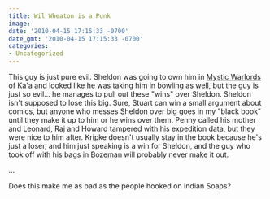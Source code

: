 ```yaml
---
title: Wil Wheaton is a Punk
image: 
date: '2010-04-15 17:15:33 -0700'
date_gmt: '2010-04-15 17:15:33 -0700'
categories:
- Uncategorized
---
```

This guy is just pure evil. Sheldon was going to own him in <a href="http://wiki.the-big-bang-theory.com/wiki/Mystic_Warlords_of_Ka'a" target="_blank">Mystic Warlords of Ka'a</a> and looked like he was taking him in bowling as well, but the guy is just so evil… he manages to pull out these "wins" over Sheldon. Sheldon isn't supposed to lose this big. Sure, Stuart can win a small argument about comics, but anyone who messes Sheldon over big goes in my "black book" until they make it up to him or he wins over them. Penny called his mother and Leonard, Raj and Howard tampered with his expedition data, but they were nice to him after. Kripke doesn't usually stay in the book because he's just a loser, and him just speaking is a win for Sheldon, and the guy who took off with his bags in Bozeman will probably never make it out.

…

Does this make me as bad as the people hooked on Indian Soaps?
